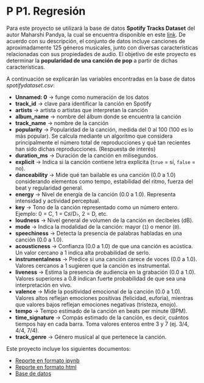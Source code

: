 # P P1. Regresión

Para este proyecto se utilizará la base de datos **Spotify Tracks Dataset** del autor Maharshi Pandya, la cual se encuentra disponible en este [link](https://www.kaggle.com/datasets/maharshipandya/-spotify-tracks-dataset/data). De acuerdo con su descripción, el conjunto de datos incluye canciones de aproximadamente 125 géneros musicales, junto con diversas características relacionadas con sus propiedades de audio. El objetivo de este proyecto es determinar la **popularidad de una canción de pop** a partir de dichas características.

A continuación se explicarán las variables encontradas en la base de datos *spotifydataset.csv*:
- **Unnamed: 0** → funge como numeración de los datos  
- **track_id** → clave para identificar la canción en Spotify  
- **artists** → artista o artistas que interpretan la canción  
- **album_name** → nombre del álbum donde se encuentra la canción  
- **track_name** → nombre de la canción
- **popularity** → Popularidad de la canción, medida del 0 al 100 (100 es lo más popular). Se calcula mediante un algoritmo que considera principalmente el número total de reproducciones y qué tan recientes han sido dichas reproducciones. (Respuesta de interés)
- **duration_ms** → Duración de la canción en milisegundos.
- **explicit** → Indica si la canción contiene letra explícita (`true` = sí, `false` = no).
- **danceability** → Mide qué tan bailable es una canción (0.0 a 1.0) considerando elementos como tempo, estabilidad del ritmo, fuerza del beat y regularidad general.
- **energy** → Nivel de energía de la canción (0.0 a 1.0). Representa intensidad y actividad perceptual. 
- **key** → Tono de la canción representado como un número entero. Ejemplo: 0 = C, 1 = C♯/D♭, 2 = D, etc.
- **loudness** → Nivel general de volumen de la canción en decibeles (dB).
- **mode** → Indica la modalidad de la canción: mayor (`1`) o menor (`0`).
- **speechiness** → Detecta la presencia de palabras habladas en una canción (0.0 a 1.0).    
- **acousticness** → Confianza (0.0 a 1.0) de que una canción es acústica. Un valor cercano a 1 indica alta probabilidad de serlo.
- **instrumentalness** → Predice si una canción carece de voces (0.0 a 1.0). Valores cercanos a 1 sugieren que la canción es instrumental.
- **liveness** → Estima la presencia de audiencia en la grabación (0.0 a 1.0). Valores superiores a 0.8 indican fuerte probabilidad de que sea una interpretación en vivo.
- **valence** → Mide la positividad emocional de la canción (0.0 a 1.0). Valores altos reflejan emociones positivas (felicidad, euforia), mientras que valores bajos reflejan emociones negativas (tristeza, enojo).
- **tempo** → Tempo estimado de la canción en beats per minute (BPM).
- **time_signature** → Compás estimado de la canción, es decir, cuántos tiempos hay en cada barra. Toma valores enteros entre 3 y 7 (ej. 3/4, 4/4, 7/4).
- **track_genre** → Género musical al que pertenece la canción.

Este proyecto incluye los siguientes documentos:

- [Reporte en formato ipynb](P_P1.ipynb)
- [Reporte en formato html](P_P1.html)
- [Base de datos](spotifydataset.csv)
